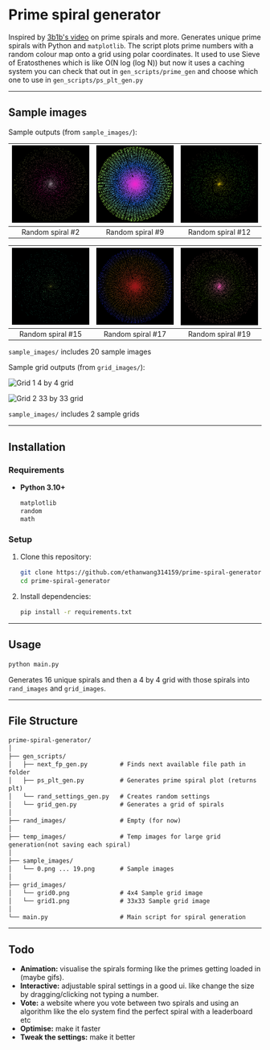 # Prime spiral generator

Inspired by [3b1b's video](https://www.youtube.com/watch?v=EK32jo7i5LQ) on prime spirals and more.
Generates unique prime spirals with Python and `matplotlib`.
The script plots prime numbers with a random colour map onto a grid using polar coordinates.
It used to use Sieve of Eratosthenes which is like O(N log (log N)) but now it uses a caching system you can check that out in `gen_scripts/prime_gen` and choose which one to use in `gen_scripts/ps_plt_gen.py` 

---

## Sample images

Sample outputs (from `sample_images/`):

| ![Sample 1](sample_images/1.png) | ![Sample 2](sample_images/8.png) | ![Sample 3](sample_images/11.png) |
| :----------------------------: | :----------------------------: | :----------------------------: |
|        Random spiral #2        |        Random spiral #9        |        Random spiral #12        |

| ![Sample 4](sample_images/14.png) | ![Sample 5](sample_images/16.png) | ![Sample 6](sample_images/18.png) |
| :----------------------------: | :----------------------------: | :----------------------------: |
|        Random spiral #15        |        Random spiral #17        |        Random spiral #19        |

`sample_images/` includes 20 sample images

Sample grid outputs (from `grid_images/`):

![Grid 1](grid_images/grid0.png/)
4 by 4 grid

![Grid 2](grid_images/grid1.png)
33 by 33 grid

`sample_images/` includes 2 sample grids

---

## Installation

### Requirements

* **Python 3.10+**
  
  ```
  matplotlib
  random
  math
  ```

### Setup

1. Clone this repository:

   ```bash
   git clone https://github.com/ethanwang314159/prime-spiral-generator.git
   cd prime-spiral-generator
   ```
2. Install dependencies:

   ```bash
   pip install -r requirements.txt
   ```

---

## Usage

```bash
python main.py
```
Generates 16 unique spirals and then a 4 by 4 grid with those spirals into `rand_images` and `grid_images`.

---

## File Structure

```
prime-spiral-generator/
│
├── gen_scripts/
│   ├── next_fp_gen.py         # Finds next available file path in folder
│   ├── ps_plt_gen.py          # Generates prime spiral plot (returns plt)
│   └── rand_settings_gen.py   # Creates random settings
│   └── grid_gen.py            # Generates a grid of spirals
│
├── rand_images/               # Empty (for now)
│
├── temp_images/               # Temp images for large grid generation(not saving each spiral)
│
├── sample_images/
│   └── 0.png ... 19.png       # Sample images
│
├── grid_images/
│   └── grid0.png              # 4x4 Sample grid image
│   └── grid1.png              # 33x33 Sample grid image
│
└── main.py                    # Main script for spiral generation
```

---

## Todo

* **Animation:** visualise the spirals forming like the primes getting loaded in (maybe gifs).  
* **Interactive:** adjustable spiral settings in a good ui. like change the size by dragging/clicking not typing a number.  
* **Vote:** a website where you vote between two spirals and using an algorithm like the elo system find the perfect spiral with a leaderboard etc  
* **Optimise:** make it faster
* **Tweak the settings:** make it better